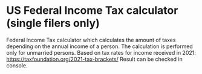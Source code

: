 # US Federal Income Tax calculator (single filers only)

Federal Income Tax calculator which calculates the amount of taxes depending on the annual income of a person. The calculation is performed only for unmarried persons. Based on tax rates for income received in 2021: https://taxfoundation.org/2021-tax-brackets/
Result can be checked in console.
 
